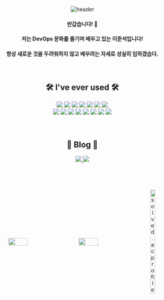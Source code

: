 <div align="center">
  
  ![header](https://capsule-render.vercel.app/api?type=waving&color=gradient&customColorList=6,12,24&text=Welcome%20to%20Junnn0021's%20GitHub%20😀&animation=twinkling&fontSize=48&fontAlignY=30&fontAlign=50&height=160)
  #### 반갑습니다! 🙌
  #### 저는 DevOps 문화를 즐기며 배우고 있는 이준석입니다!
  #### 항상 새로운 것을 두려워하지 않고 배우려는 자세로 성실히 임하겠습다.
  
  <br>
  
  ## 🛠 I've ever used 🛠
  <img src="https://img.shields.io/badge/AWS-232F3E?style=flat-square&logo=Amazon AWS&logoColor=FAFAFA"/>
  <img src="https://img.shields.io/badge/Docker-2496ED?style=flat-square&logo=Docker&logoColor=FAFAFA"/>
  <img src="https://img.shields.io/badge/Kubernetes-326CE5?style=flat-square&logo=Kubernetes&logoColor=FAFAFA"/>
  <img src="https://img.shields.io/badge/Fastify-000000?style=flat-square&logo=Fastify&logoColor=FAFAFA"/>
  <img src="https://img.shields.io/badge/GitHub Actions-2088FF?style=flat-square&logo=GitHub Actions&logoColor=FAFAFA"/>
  <img src="https://img.shields.io/badge/Grafana-F46800?style=flat-square&logo=Grafana&logoColor=FAFAFA"/>
  <img src="https://img.shields.io/badge/JavaScript-F7DF1E?style=flat-square&logo=JavaScript&logoColor=000000"/>
  <br>
  <img src="https://img.shields.io/badge/Linux-FCC624?style=flat-square&logo=Linux&logoColor=000000"/>
  <img src="https://img.shields.io/badge/MongoDB-47A248?style=flat-square&logo=MongoDB&logoColor=FAFAFA"/>
  <img src="https://img.shields.io/badge/MySQL-4479A1?style=flat-square&logo=MySQL&logoColor=FAFAFA"/>
  <img src="https://img.shields.io/badge/NGINX-009639?style=flat-square&logo=NGINX&logoColor=FAFAFA"/>
  <img src="https://img.shields.io/badge/Node.js-339933?style=flat-square&logo=Node.js&logoColor=FAFAFA"/>
  <img src="https://img.shields.io/badge/Serverless-FD5750?style=flat-square&logo=Serverless&logoColor=FAFAFA"/>
  <img src="https://img.shields.io/badge/Terraform-7B42BC?style=flat-square&logo=Terraform&logoColor=FAFAFA"/>
  <img src="https://img.shields.io/badge/VS Code-007ACC?style=flat-square&logo=Visual Studio Code&logoColor=FAFAFA"/>
  
  <br>
  <br>
  <br>

  
  ## 📱 Blog 📱
  <a href="https://junnn0021.github.io/">
    <img 
        src="http://img.shields.io/badge/-GitHub.io-222222?style=flat-square&logo=github&logoColor=FAFAFA&link=https://www.instagram.com/js.xee/"/>
  </a>
  <a href="https://velog.io/@junnn0021">
    <img 
        src="http://img.shields.io/badge/-Velog-20C997?style=flat-square&logo=Velog&logoColor=FAFAFA&link=https://velog.io/@junnn0021"/>
  </a>
 

  <br>
  <br>
  <br>
  <br>

<div style="display: flex; flex-wrap: wrap; justify-content: space-between; align-items: center; margin: 20px 0;">
  <img src="https://github-readme-stats.vercel.app/api/top-langs/?username=junnn0021&layout=compact" style="width: 32%; max-width: 350px; margin-bottom: 20px;">
  <img src="https://github-readme-stats.vercel.app/api?username=junnn0021&show_icons=true" style="width: 32%; max-width: 350px; margin-bottom: 20px;">
  <a href="https://solved.ac/junnn0021">
    <img src="http://mazassumnida.wtf/api/generate_badge?boj=junnn0021" alt="solved.ac profile" style="width: 32%; max-width: 350px; margin-bottom: 20px;">
  </a>
</div>

  
  

</div>




  

